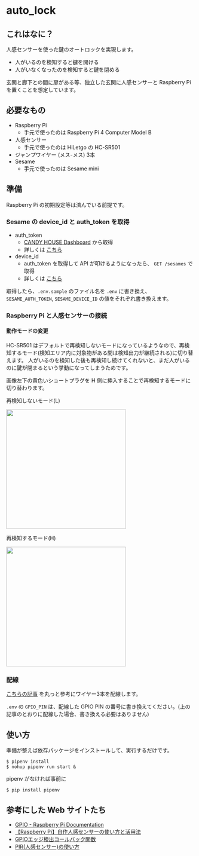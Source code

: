 # auto_lock

## これはなに？

人感センサーを使った鍵のオートロックを実現します。

- 人がいるのを検知すると鍵を開ける
- 人がいなくなったのを検知すると鍵を閉める

玄関と廊下との間に扉がある等、独立した玄関に人感センサーと Raspberry Pi を置くことを想定しています。

## 必要なもの

- Raspberry Pi
  - 手元で使ったのは Raspberry Pi 4 Computer Model B
- 人感センサー
  - 手元で使ったのは HiLetgo の HC-SR501
- ジャンプワイヤー (メス-メス) 3本
- Sesame
  - 手元で使ったのは Sesame mini
  
## 準備

Raspberry Pi の初期設定等は済んでいる前提です。

### Sesame の device_id と auth_token を取得

- auth_token
  - [CANDY HOUSE Dashboard](https://my.candyhouse.co/) から取得
  - 詳しくは [こちら](https://docs.candyhouse.co/#authentication)
- device_id
  - auth_token を取得して API が叩けるようになったら、 `GET /sesames` で取得
  - 詳しくは [こちら](https://docs.candyhouse.co/#sesame-api)

取得したら、`.env.sample` のファイル名を `.env` に書き換え、 `SESAME_AUTH_TOKEN`, `SESAME_DEVICE_ID` の値をそれぞれ書き換えます。

### Raspberry Pi と人感センサーの接続

#### 動作モードの変更

HC-SR501 はデフォルトで再検知しないモードになっているようなので、再検知するモード(検知エリア内に対象物がある間は検知出力が継続される)に切り替えます。
人がいるのを検知した後も再検知し続けてくれないと、まだ人がいるのに鍵が閉まるという挙動になってしまうためです。

画像左下の黄色いショートプラグを H 側に挿入することで再検知するモードに切り替わります。

再検知しないモード(L)

<img src="https://user-images.githubusercontent.com/34127161/87215303-5222fe80-c370-11ea-8080-c42dbce5f243.jpg" width="320px">

再検知するモード(H)

<img src="https://user-images.githubusercontent.com/34127161/87215311-6ebf3680-c370-11ea-879e-3ce10768dc85.jpg" width="320px">

### 配線

[こちらの記事](https://chasuke.com/motionsensor/) を丸っと参考にワイヤー3本を配線します。

`.env` の `GPIO_PIN` は、配線した GPIO PIN の番号に書き換えてください。(上の記事のとおりに配線した場合、書き換える必要はありません)

## 使い方

準備が整えば依存パッケージをインストールして、実行するだけです。

```
$ pipenv install
$ nohup pipenv run start &
```

pipenv がなければ事前に

```
$ pip install pipenv
```

## 参考にした Web サイトたち

- [GPIO - Raspberry Pi Documentation](https://www.raspberrypi.org/documentation/usage/gpio/README.md)
- [【Raspberry Pi】自作人感センサーの使い方と活用法](https://chasuke.com/motionsensor/)
- [GPIOエッジ検出コールバック関数](https://tomosoft.jp/design/?p=8685)
- [PIR(人感センサー)の使い方](http://www.umek.topaz.ne.jp/mameduino/pir_howto/)
